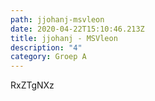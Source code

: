 ```yaml
---
path: jjohanj-msvleon
date: 2020-04-22T15:10:46.213Z
title: jjohanj - MSVleon
description: "4"
category: Groep A
---
```

RxZTgNXz